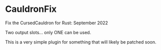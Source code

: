 # CauldronFix
Fix the CursedCauldron for Rust: September 2022

Two output slots... only ONE can be used.

This is a very simple plugin for something that will likely be patched soon.
